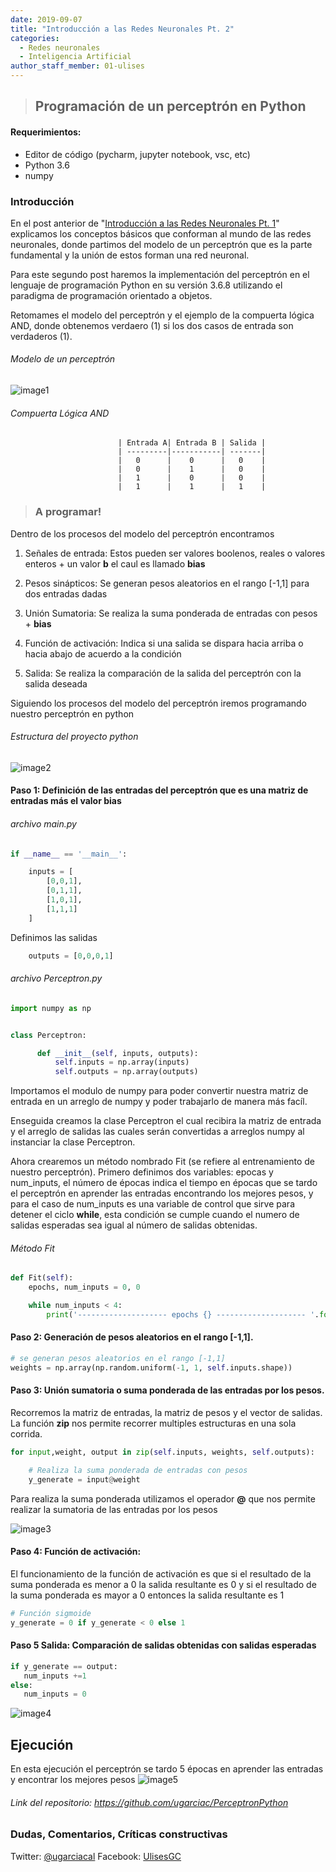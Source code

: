 ```yaml
---
date: 2019-09-07
title: "Introducción a las Redes Neuronales Pt. 2"
categories:
  - Redes neuronales
  - Inteligencia Artificial
author_staff_member: 01-ulises
---
```


> ## Programación de un perceptrón en Python

#### Requerimientos:
- Editor de código (pycharm, jupyter notebook, vsc, etc)
- Python 3.6
- numpy

### Introducción
En el post anterior de "[Introducción a las Redes Neuronales Pt. 1](https://futurelab.mx/redes%20neuronales/inteligencia%20artificial/2019/06/25/intro-a-redes-neuronales-pt-1/)" explicamos los conceptos básicos que conforman al mundo de las redes neuronales, donde partimos del modelo de un perceptrón que es la parte fundamental y la unión de estos forman una red neuronal.

Para este segundo post haremos la implementación del perceptrón en el lenguaje de programación Python en su versión 3.6.8 utilizando el paradigma de programación orientado a objetos.

Retomames el modelo del perceptrón y el ejemplo de la compuerta lógica AND, donde obtenemos verdaero (1) si los dos casos de entrada son verdaderos (1).

###### Modelo de un perceptrón

![image1](/images/blog/5modelPerceptron.png)

###### Compuerta Lógica AND

                            | Entrada A| Entrada B | Salida |
                            | ---------|-----------| -------|
                            |   0      |    0      |   0    |
                            |   0      |    1      |   0    |
                            |   1      |    0      |   0    |
                            |   1      |    1      |   1    |




> ### A programar!

Dentro de los procesos del modelo del perceptrón encontramos

1. Señales de entrada: Estos pueden ser valores boolenos, reales o valores enteros + un valor **b**  el caul es llamado **bias**

2. Pesos sinápticos: Se generan pesos aleatorios en el rango [-1,1] para dos entradas dadas

3. Unión Sumatoria: Se realiza la suma ponderada de entradas con pesos + **bias**

4. Función de activación: Indica si una salida se dispara hacia arriba o hacia abajo de acuerdo a la condición

5. Salida: Se realiza la comparación de la salida del perceptrón con la salida deseada

Siguiendo los procesos del modelo del perceptrón iremos programando nuestro perceptrón en python

###### Estructura del proyecto python
![image2](/images/blog/6StructureProject.png)

#### Paso 1: Definición de las entradas del perceptrón que es una matriz de entradas más el valor **bias**

###### archivo main.py
```python
if __name__ == '__main__':

    inputs = [
        [0,0,1],
        [0,1,1],
        [1,0,1],
        [1,1,1]
    ]
```
Definimos las salidas

```python
    outputs = [0,0,0,1]
```

###### archivo Perceptron.py

```python
import numpy as np


class Perceptron:

      def __init__(self, inputs, outputs):
          self.inputs = np.array(inputs)
          self.outputs = np.array(outputs)
```

Importamos el modulo de numpy para poder convertir nuestra matriz de entrada en un arreglo de numpy y poder trabajarlo de manera más facíl.

Enseguida creamos la clase Perceptron el cual recibira la matriz de entrada y el arreglo de salidas las cuales serán convertidas a arreglos numpy al instanciar la clase Perceptron.


Ahora crearemos un método nombrado Fit (se refiere al entrenamiento de nuestro perceptrón). Primero definimos dos variables: epocas y num_inputs, el número de épocas indica el tiempo en épocas que se tardo el perceptrón en aprender las entradas encontrando los mejores pesos, y para el caso de num_inputs es una variable de control que sirve para detener el ciclo **while**, esta condición se cumple cuando el numero de salidas esperadas sea igual al número de salidas obtenidas.

###### Método Fit

```python
def Fit(self):
    epochs, num_inputs = 0, 0

    while num_inputs < 4:
        print('-------------------- epochs {} -------------------- '.format(epochs))
```

#### Paso 2: Generación de pesos aleatorios en el rango [-1,1].

```python
# se generan pesos aleatorios en el rango [-1,1]
weights = np.array(np.random.uniform(-1, 1, self.inputs.shape))
```

####  Paso 3: Unión sumatoria o suma ponderada de las entradas por los pesos.

Recorremos la matriz de entradas, la matriz de pesos y el vector de salidas. La función **zip** nos permite recorrer multiples estructuras en una sola corrida.

```python
for input,weight, output in zip(self.inputs, weights, self.outputs):

    # Realiza la suma ponderada de entradas con pesos
    y_generate = input@weight
```

Para realiza la suma ponderada utilizamos el operador **@** que nos permite realizar la sumatoria de las entradas por los pesos


![image3](/images/blog/7plusWeighted.png)


#### Paso 4: Función de activación:
El funcionamiento de la función de activación es que si el resultado de la suma ponderada es menor a 0 la salida resultante es 0 y si el resultado de la suma ponderada es mayor a 0 entonces la salida resultante es 1

```python
# Función sigmoide
y_generate = 0 if y_generate < 0 else 1

```

#### Paso 5 Salida: Comparación de salidas obtenidas con salidas esperadas

```python
if y_generate == output:
   num_inputs +=1
else:
   num_inputs = 0
```

![image4](/images/blog/8outputComparation.png)

## Ejecución
En esta ejecución el perceptrón se tardo 5 épocas en aprender las entradas y encontrar los mejores pesos
![image5](/images/blog/10Execution.png)

###### Link del repositorio: https://github.com/ugarciac/PerceptronPython

### Dudas, Comentarios, Críticas constructivas
Twitter: [@ugarciacal](https://twitter.com/ugarciacal)
Facebook: [UlisesGC](https://www.facebook.com/ulises.garciac)
